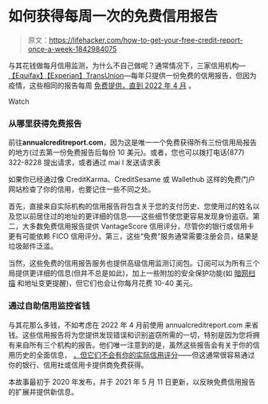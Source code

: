 # 如何获得每周一次的免费信用报告

> 原文：<https://lifehacker.com/how-to-get-your-free-credit-report-once-a-week-1842984075>

与其花钱做每月信用监测，为什么不自己做呢？通常情况下，三家信用机构—[【Equifax】](https://investor.equifax.com/news-and-events/news/2020/04-20-2020-130210295)[【Experian】](https://www.experianplc.com/media/news/2020/equifax-experian-and-transunion-announce-free-weekly-credit-reports-to-help-americans-in-response-to-covid-19/)[TransUnion](https://newsroom.transunion.com/equifax-experian-and-transunion-announce-free-weekly-credit-reports-to-help-americans-in-response-to-covid-19/)—每年只提供一份免费的信用报告，但因为疫情，这些相同的报告每周 [免费提供，直到 2022 年 4 月](https://www.usatoday.com/story/money/2021/03/11/free-credit-reports-extended-through-april-2022-experian-equifax-transunion/6953186002/) 。

Watch

### **从哪里获得免费报告**

前往**annualcreditreport.com**，因为这是唯一一个免费获得所有三份信用局报告的地方(过去第一份免费报告后每份 10 美元)。或者，您也可以拨打电话(877) 322-8228 提出请求，或者通过 mai l 发送请求表

如果你已经通过像 CreditKarma、CreditSesame 或 Wallethub 这样的免费门户网站检查了你的信用，也要记住一些不同之处。

首先，直接来自实际机构的信用报告将包含关于您的支付历史、您使用过的姓名以及您以前居住过的地址的更详细的信息——这些细节使您更容易发现身份盗窃。第二，大多数免费信用报告提供 VantageScore 信用评分，尽管你的银行或信用卡更有可能依赖 FICO 信用评分。第三，这些“免费”服务通常需要注册会员，结果是垃圾邮件泛滥。

当然，这些免费的信用报告服务也提供高级信用监测订阅包。订阅可以为所有三个局提供更详细的信息(但并不总是如此)，加上一些附加的安全保护功能(如 [暗网扫描](https://twocents.lifehacker.com/should-you-use-a-dark-web-scan-to-protect-your-identity-1845465053) 和地址变更提醒)，但它们也会让你每月花费 10-40 美元。

### **通过自助信用监控省钱**

与其花那么多钱，不如考虑在 2022 年 4 月前使用 annualcreditreport.com 来省钱。这些信用报告将为您提供发现错误和识别盗窃所需的一切，特别是因为您将拥有来自所有三个机构的报告。他们唯一注意到的是，虽然这些报告会有关于你的信用历史的全面信息， [，但它们不会有你的实际信用评分](https://www.nerdwallet.com/article/finance/why-isnt-my-credit-score-listed-on-my-credit-report)——但这通常很容易通过你的银行、信用社或信用卡提供商免费获得。

本故事最初于 2020 年发布，并于 2021 年 5 月 11 日更新，以反映免费信用报告的扩展并提供新信息。
